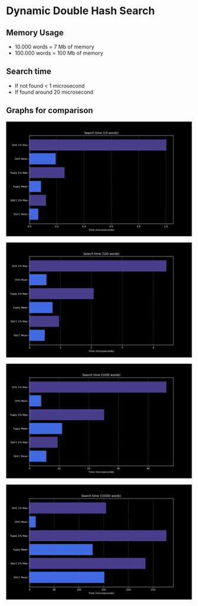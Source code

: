 # Dynamic Double Hash Search

## Memory Usage

- 10.000 words = 7 Mb of memory
- 100.000 words = 100 Mb of memory

## Search time

- If not found < 1 microsecond
- If found around 20 microsecond

## Graphs for comparison

![alt text](result/Graph10.png)

![alt text](result/Graph100.png)

![alt text](result/Graph1000.png)

![alt text](result/Graph10000.png)